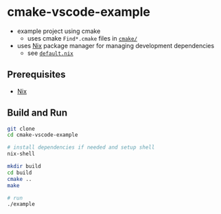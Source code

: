 # cmake-vscode-example

* example project using cmake
    * uses cmake `Find*.cmake` files in [`cmake/`](cmake/)
* uses [Nix](https://nixos.org/nixpkgs/manual/) package manager for managing development dependencies
    * see [`default.nix`](default.nix)

## Prerequisites

* [Nix](https://nixos.org/nix/download.html)

## Build and Run
```sh
git clone
cd cmake-vscode-example

# install dependencies if needed and setup shell
nix-shell

mkdir build
cd build
cmake ..
make

# run
./example
```
